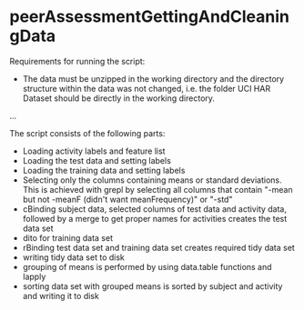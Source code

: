 peerAssessmentGettingAndCleaningData
====================================

Requirements for running the script:
* The data must be unzipped in the working directory and the directory structure within the data was not changed, i.e. the folder UCI HAR Dataset should be directly in the working directory.

... 

The script consists of the following parts:

* Loading activity labels and feature list
* Loading the test data and setting labels
* Loading the training data and setting labels
* Selecting only the columns containing means or standard deviations. This is achieved with grepl by selecting all columns that contain "-mean but not -meanF (didn't want meanFrequency)" or "-std" 
* cBinding subject data, selected columns of test data and activity data, followed by a merge to get proper names for activities creates the test data set
* dito for training data set
* rBinding test data set and training data set creates required tidy data set
* writing tidy data set to disk
* grouping of means is performed by using data.table functions and lapply
* sorting data set with grouped means is sorted by subject and activity and writing it to disk
